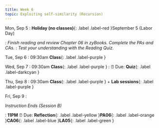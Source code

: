 ```yaml
---
title: Week 6
topic: Exploiting self-similarity (Recursion)
---
```

Mon, Sep 5
: **Holiday (no classes)**{: .label .label-red }September 5 (Labor Day)

: _Finish reading and review Chapter 06 in zyBooks. Complete the PAs and CAs._
: _Test your understanding with the Reading Quiz._

Tue, Sep 6
: 09:30am **Class**{: .label .label-purple }

Wed, Sep 7
: 09:30am **Class**{: .label .label-purple }
    : ⏰ Due: **Quiz**{: .label .label-darkcyan }


Thu, Sep 8
: 09:30am **Class**{: .label .label-purple } + **Lab sessions**{: .label .label-purple }

Fri, Sep 9
: <p class="text-grey-dk-000 mb-0"><em>Instruction Ends (Session B)</em></p>

: **11PM** ⏰  Due: **Reflection**{: .label .label-yellow }**PA06**{: .label .label-orange }**CA06**{: .label .label-blue }**LA05**{: .label .label-green }


